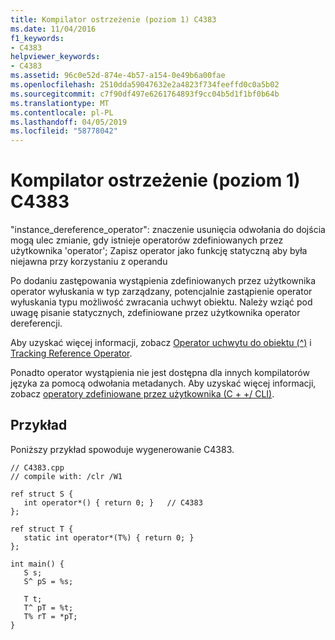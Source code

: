 ```yaml
---
title: Kompilator ostrzeżenie (poziom 1) C4383
ms.date: 11/04/2016
f1_keywords:
- C4383
helpviewer_keywords:
- C4383
ms.assetid: 96c0e52d-874e-4b57-a154-0e49b6a00fae
ms.openlocfilehash: 2510dda59047632e2a4823f734feeffd0c0a5b02
ms.sourcegitcommit: c7f90df497e6261764893f9cc04b5d1f1bf0b64b
ms.translationtype: MT
ms.contentlocale: pl-PL
ms.lasthandoff: 04/05/2019
ms.locfileid: "58778042"
---
```

# <a name="compiler-warning-level-1-c4383"></a>Kompilator ostrzeżenie (poziom 1) C4383

"instance_dereference_operator": znaczenie usunięcia odwołania do dojścia mogą ulec zmianie, gdy istnieje operatorów zdefiniowanych przez użytkownika 'operator'; Zapisz operator jako funkcję statyczną aby była niejawna przy korzystaniu z operandu

Po dodaniu zastępowania wystąpienia zdefiniowanych przez użytkownika operator wyłuskania w typ zarządzany, potencjalnie zastąpienie operator wyłuskania typu możliwość zwracania uchwyt obiektu. Należy wziąć pod uwagę pisanie statycznych, zdefiniowane przez użytkownika operator dereferencji.

Aby uzyskać więcej informacji, zobacz [Operator uchwytu do obiektu (^)](../../extensions/handle-to-object-operator-hat-cpp-component-extensions.md) i [Tracking Reference Operator](../../extensions/tracking-reference-operator-cpp-component-extensions.md).

Ponadto operator wystąpienia nie jest dostępna dla innych kompilatorów języka za pomocą odwołania metadanych. Aby uzyskać więcej informacji, zobacz [operatory zdefiniowane przez użytkownika (C + +/ CLI)](../../dotnet/user-defined-operators-cpp-cli.md).

## <a name="example"></a>Przykład

Poniższy przykład spowoduje wygenerowanie C4383.

```
// C4383.cpp
// compile with: /clr /W1

ref struct S {
   int operator*() { return 0; }   // C4383
};

ref struct T {
   static int operator*(T%) { return 0; }
};

int main() {
   S s;
   S^ pS = %s;

   T t;
   T^ pT = %t;
   T% rT = *pT;
}
```